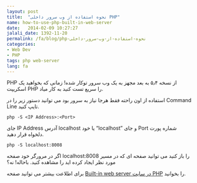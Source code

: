 ```yaml
---
layout: post
title:  "نحوه استفاده از وب سرور داخلی PHP"
name: how-to-use-php-built-in-web-server
date:   2014-02-09 10:27:27
jalali_date: 1392-11-20
permalink: /fa/blog/php-نحوه-استفاده-از-وب-سرور-داخلی
categories:
- Web Dev
- PHP
tags: php web-server
lang: fa
---
```

PHP از نسخه ۵٫۴ به بعد مجهز به یک وب سرور توکار شده! زمانی که بخواهید یک اسکریپت PHP را سریع تست کنید به کار میاد.

استفاده از اون راحته فقط هرجا نیاز به سرور بود می توانید دستور زیر را در Command Line تایپ کنید.



    php -S <IP Address>:<Port>

جای IP Address آدرس localhost یا خود “localhost”  و جای Port شماره پورت دلخواه قرار دهید.


    php -S localhost:8008

اگر در مرورگر خود صفحه localhost:8008 را باز کنید می توانید صفحه ای که در مسیر مورد نظر ایجاد کرده اید را مشاهده کنید. باحاله! نه؟

برای اطلاعت بیشتر می توانید صفحه [Built-in web server در سایت PHP](http://php.net/manual/en/features.commandline.webserver.php) را بخوانید.
